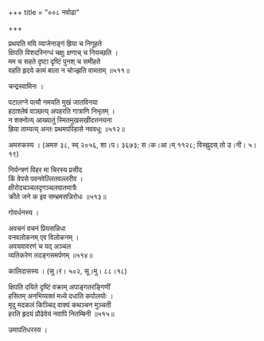+++
title = "००८ नवोढा"

+++


प्रथयति मयि व्याजेनाङ्गं ह्रिया च निगूहते  
क्षिपति विशदस्निग्धं चक्षुः क्षणाच् च नियच्छति ।  
मम च सहते दृष्टा दृष्टिं पुनश् च समीहते  
वहति हृदये कामं बाला न चोज्झति वामताम् ॥५११॥  


चन्द्रस्वामिनः ।  


पटालग्ने पत्यौ नमयति मुखं जातविनया   
हठाश्लेषं वाञ्छत्य् अपहरति गात्राणि निभृतम् ।  
न शक्नोत्य् आख्यातुं स्मितमुखसखीदत्तनयना  
ह्रिया ताम्यत्य् अन्तः प्रथमपरिहासे नववधूः ॥५१२॥  


अमरुकस्य । (अमरु ३८, स्व् २०५६, शा।प। ३६७३; स।क।आ।म् ११२८; विस्ह्नुदस् तो उ।नी। ५।१९)  


निर्यन्त्रणं विहर मा चिरस्य प्रसीद  
किं वेपसे पवनवेल्लितवल्लरीव ।  
क्षीरोदचञ्चलदृगञ्चलपातमात्रैः  
क्रीते जने क इव सम्भ्रमसन्निरोधः ॥५१३॥  


गोवर्धनस्य ।   


अवचनं वचनं प्रियसन्निधा  
वनवलोकनम् एव विलोकनम् ।  
अवयवावरणं च यद् अञ्चल  
व्यतिकरेण तदङ्गसमर्पणम् ॥५१४॥  


कालिदासस्य । (सु।र। ५०२, सू।मु। ८८।१८)  


क्षिपति दयिते दृष्टिं वक्राम् अपाङ्गतरङ्गिणीं  
हसितम् अनभिव्यक्तं मध्ये दधाति कपोलयोः ।  
मृदु मदकलं किञ्चिद् वाक्यं कथञ्चन मुञ्चती  
हरति हृदयं प्रौढेवेयं नवापि नितम्बिनी ॥५१५॥  


उमापतिधरस्य ।  